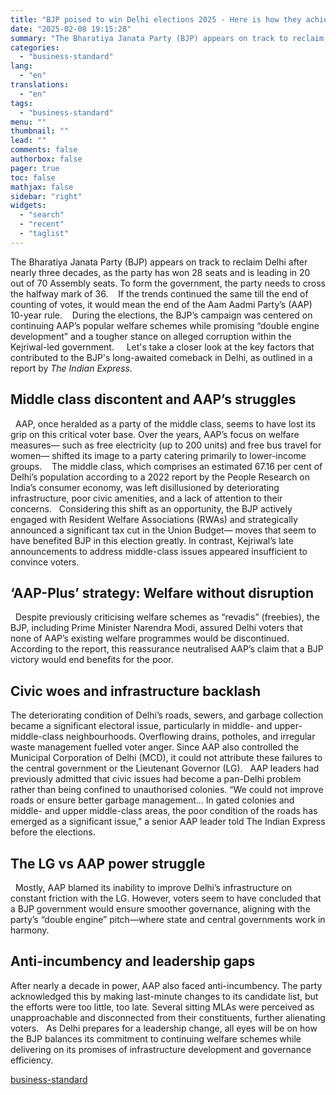 ```yaml
---
title: "BJP poised to win Delhi elections 2025 - Here is how they achieved it"
date: "2025-02-08 19:15:28"
summary: "The Bharatiya Janata Party (BJP) appears on track to reclaim Delhi after nearly three decades, as the party has won 28 seats and is leading in 20 out of 70 Assembly seats. To form the government, the party needs to cross the halfway mark of 36. If the trends continued..."
categories:
  - "business-standard"
lang:
  - "en"
translations:
  - "en"
tags:
  - "business-standard"
menu: ""
thumbnail: ""
lead: ""
comments: false
authorbox: false
pager: true
toc: false
mathjax: false
sidebar: "right"
widgets:
  - "search"
  - "recent"
  - "taglist"
---
```


The Bharatiya Janata Party (BJP) appears on track to reclaim Delhi after nearly three decades, as the party has won 28 seats and is leading in 20 out of 70 Assembly seats. To form the government, the party needs to cross the halfway mark of 36. 
 
If the trends continued the same till the end of counting of votes, it would mean the end of the Aam Aadmi Party’s (AAP) 10-year rule. 
 
During the elections, the BJP’s campaign was centered on continuing AAP’s popular welfare schemes while promising “double engine development” and a tougher stance on alleged corruption within the Kejriwal-led government.  
 
Let's take a closer look at the key factors that contributed to the BJP's long-awaited comeback in Delhi, as outlined in a report by *The Indian Express.*
 

Middle class discontent and AAP’s struggles
-------------------------------------------

 
AAP, once heralded as a party of the middle class, seems to have lost its grip on this critical voter base. Over the years, AAP’s focus on welfare measures— such as free electricity (up to 200 units) and free bus travel for women— shifted its image to a party catering primarily to lower-income groups. 
 
The middle class, which comprises an estimated 67.16 per cent of Delhi’s population according to a 2022 report by the People Research on India’s consumer economy, was left disillusioned by deteriorating infrastructure, poor civic amenities, and a lack of attention to their concerns.
 
Considering this shift as an opportunity, the BJP actively engaged with Resident Welfare Associations (RWAs) and strategically announced a significant tax cut in the Union Budget— moves that seem to have benefited BJP in this election greatly. In contrast, Kejriwal’s late announcements to address middle-class issues appeared insufficient to convince voters.
 

‘AAP-Plus’ strategy: Welfare without disruption
-----------------------------------------------

 
Despite previously criticising welfare schemes as “revadis” (freebies), the BJP, including Prime Minister Narendra Modi, assured Delhi voters that none of AAP’s existing welfare programmes would be discontinued. According to the report, this reassurance neutralised AAP’s claim that a BJP victory would end benefits for the poor.
 

Civic woes and infrastructure backlash
--------------------------------------

The deteriorating condition of Delhi’s roads, sewers, and garbage collection became a significant electoral issue, particularly in middle- and upper-middle-class neighbourhoods. Overflowing drains, potholes, and irregular waste management fuelled voter anger. Since AAP also controlled the Municipal Corporation of Delhi (MCD), it could not attribute these failures to the central government or the Lieutenant Governor (LG).
 
AAP leaders had previously admitted that civic issues had become a pan-Delhi problem rather than being confined to unauthorised colonies. “We could not improve roads or ensure better garbage management… In gated colonies and middle- and upper middle-class areas, the poor condition of the roads has emerged as a significant issue,” a senior AAP leader told The Indian Express before the elections.
 

The LG vs AAP power struggle
----------------------------

 
Mostly, AAP blamed its inability to improve Delhi’s infrastructure on constant friction with the LG. However, voters seem to have concluded that a BJP government would ensure smoother governance, aligning with the party’s “double engine” pitch—where state and central governments work in harmony.

Anti-incumbency and leadership gaps
-----------------------------------

After nearly a decade in power, AAP also faced anti-incumbency. The party acknowledged this by making last-minute changes to its candidate list, but the efforts were too little, too late. Several sitting MLAs were perceived as unapproachable and disconnected from their constituents, further alienating voters.
 
As Delhi prepares for a leadership change, all eyes will be on how the BJP balances its commitment to continuing welfare schemes while delivering on its promises of infrastructure development and governance efficiency.

[business-standard](https://www.business-standard.com/elections/delhi-elections/bjp-win-delhi-elections-2025-strategy-success-125020801075_1.html)
